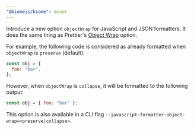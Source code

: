 ```yaml
---
"@biomejs/biome": minor
---
```


Introduce a new option `objectWrap` for JavaScript and JSON formatters.
It does the same thing as Prettier's [Object Wrap](https://prettier.io/docs/options#object-wrap) option.

For example, the following code is considered as already formatted when `objectWrap` is `preserve` (default):

```js
const obj = {
  foo: "bar",
};
```

However, when `objectWrap` is `collapse`, it will be formatted to the following output:

```js
const obj = { foo: "bar" };
```

This option is also available in a CLI flag `--javascript-formatter-object-wrap=<preserve|collapse>`.
